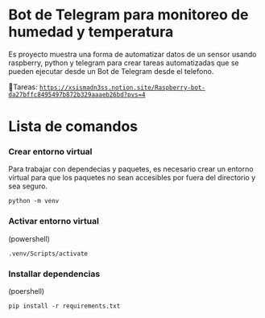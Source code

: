 # Bot de Telegram para monitoreo de humedad y temperatura

Es proyecto muestra una forma de automatizar datos de un sensor usando raspberry, python y telegram para crear tareas automatizadas que se pueden ejecutar desde un Bot de Telegram desde el telefono.

📝Tareas:
<code>https://xsismadn3ss.notion.site/Raspberry-bot-da27bffc8495497b872b329aaaeb26bd?pvs=4</code>



# Lista de comandos

### Crear entorno virtual 
Para  trabajar con dependecias y paquetes, es necesario crear un entorno virtual para que los paquetes no sean accesibles por fuera del directorio y sea seguro.

```[powershell]
python -m venv
```

### Activar entorno virtual

(powershell)
```[powershel]
.venv/Scripts/activate
```

### Installar dependencias
(poershell)
```[powershell]
pip install -r requirements.txt

```